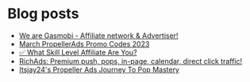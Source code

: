 # Blog posts
<!-- BLOG-POST-LIST:START -->
- [We are Gasmobi - Affiliate network &amp; Advertiser!](https://afflift.com/f/threads/we-are-gasmobi-affiliate-network-advertiser.4621/)
- [March PropellerAds Promo Codes 2023](https://afflift.com/f/threads/march-propellerads-promo-codes-2023.10510/)
- [✅ What Skill Level Affiliate Are You?](https://afflift.com/f/threads/%E2%9C%85-what-skill-level-affiliate-are-you.7860/)
- [RichAds: Premium push, pops, in-page, calendar, direct click traffic!](https://afflift.com/f/threads/richads-premium-push-pops-in-page-calendar-direct-click-traffic.991/)
- [Itsjay24&#39;s Propeller Ads Journey To Pop Mastery](https://afflift.com/f/threads/itsjay24s-propeller-ads-journey-to-pop-mastery.10146/)
<!-- BLOG-POST-LIST:END -->
